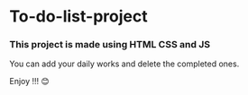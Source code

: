 # To-do-list-project

### This project is made using HTML CSS and JS
You can add your daily works and delete the completed ones.

Enjoy !!! 😊
